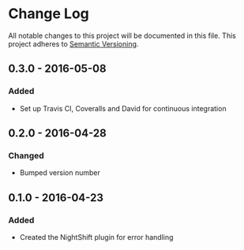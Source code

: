 # Change Log
All notable changes to this project will be documented in this file. This project adheres to [Semantic Versioning](http.semver.org).

## 0.3.0 - 2016-05-08
### Added
- Set up Travis CI, Coveralls and David for continuous integration

## 0.2.0 - 2016-04-28
### Changed
- Bumped version number

## 0.1.0 - 2016-04-23
### Added
- Created the NightShift plugin for error handling